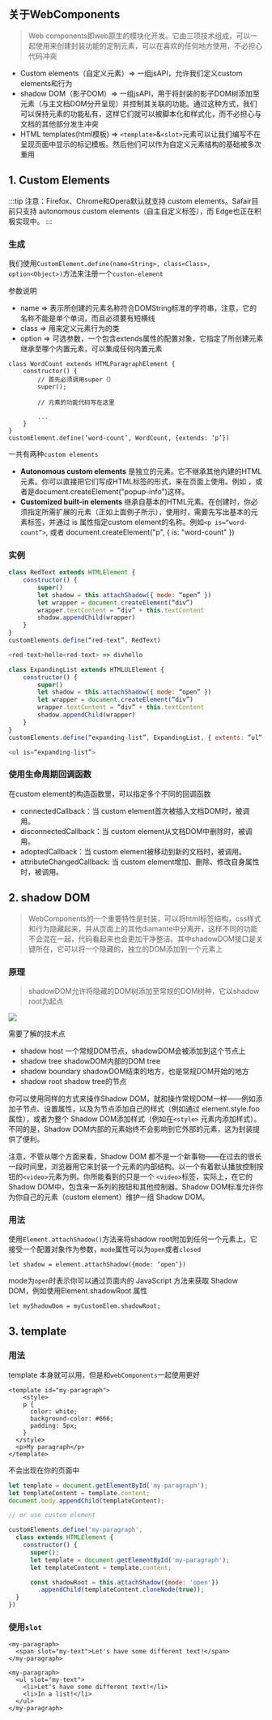## 关于WebComponents

> Web components即web原生的模块化开发。它由三项技术组成，可以一起使用来创建封装功能的定制元素，可以在喜欢的任何地方使用，不必担心代码冲突

* Custom elements（自定义元素）=> 一组jsAPI，允许我们定义custom elements和行为
* shadow DOM（影子DOM）=> 一组jsAPI，用于将封装的影子DOM树添加至元素（与主文档DOM分开呈现）并控制其关联的功能。通过这种方式，我们可以保持元素的功能私有，这样它们就可以被脚本化和样式化，而不必担心与文档的其他部分发生冲突
* HTML templates(html模板) => `<template>`&`<slot>`元素可以让我们编写不在呈现页面中显示的标记模板。然后他们可以作为自定义元素结构的基础被多次重用

## 1. Custom Elements

:::tip
注意：Firefox、Chrome和Opera默认就支持 custom elements。Safair目前只支持 autonomous custom elements（自主自定义标签），而 Edge也正在积极实现中。
:::

### 生成

我们使用`CustomElement.define(name<String>, class<Class>, option<Object>)`方法来注册一个`custon-element`

参数说明

* name => 表示所创建的元素名称符合DOMString标准的字符串，注意，它的名称不能是单个单词，而且必须要有短横线
* class => 用来定义元素行为的类
* option => 可选参数，一个包含extends属性的配置对象，它指定了所创建元素继承至哪个内置元素，可以集成任何内置元素

```
class WordCount extends HTMLParagraphElement {
	constructor() {
		// 首先必须调用super（）
		super();
		
		// 元素的功能代码写在这里
		
		...
	}
}
customElement.define(‘word-count’, WordCount, {extends: ‘p’})
```

一共有两种`custom elements`

* **Autonomous custom elements** 是独立的元素。它不继承其他内建的HTML元素。你可以直接把它们写成HTML标签的形式，来在页面上使用。例如 <popup-info>，或者是document.createElement("popup-info")这样。
* **Customized built-in elements** 继承自基本的HTML元素。在创建时，你必须指定所需扩展的元素（正如上面例子所示），使用时，需要先写出基本的元素标签，并通过 is 属性指定custom element的名称。例如`<p is=“word-count”>`, 或者 document.createElement("p", { is: "word-count" })

### 实例

```js
class RedText extends HTMLElement {
	constructor() {
		super()
		let shadow = this.attachShadow({ mode: “open” })
		let wrapper = document.createElement(“div”)
		wrapper.textContent = “div” + this.textContent
		shadow.appendChild(wrapper)
	}
}
customElements.define(“red-text”, RedText)

<red-text>hello<red-text> => divhello

class ExpandingList extends HTMLULElement {
	constructor() {
		super()
		let shadow = this.attachShadow({ mode: “open” })
		let wrapper = document.createElement(“div”)
		wrapper.textContent = “div” + this.textContent
		shadow.appendChild(wrapper)
	}
}
customElements.define(“expanding-list”, ExpandingList, { extents: ”ul” })

<ul is=“expanding-list”>

```

### 使用生命周期回调函数

在custom element的构造函数里，可以指定多个不同的回调函数

* connectedCallback：当 custom element首次被插入文档DOM时，被调用。
* disconnectedCallback：当 custom element从文档DOM中删除时，被调用。
* adoptedCallback：当 custom element被移动到新的文档时，被调用。
* attributeChangedCallback: 当 custom element增加、删除、修改自身属性时，被调用。

## 2. shadow DOM

> WebComponents的一个重要特性是封装，可以将html标签结构，css样式和行为隐藏起来，并从页面上的其他diamante中分离开，这样不同的功能不会混在一起，代码看起来也会更加干净整洁。其中shadowDOM接口是关键所在，它可以将一个隐藏的，独立的DOM添加到一个元素上

### 原理

> shadowDOM允许将隐藏的DOM树添加至常规的DOM树种，它以shadow root为起点

![](https://mdn.mozillademos.org/files/15788/shadow-dom.png)

需要了解的技术点

* shadow host 一个常规DOM节点，shadowDOM会被添加到这个节点上
* shadow tree shadowDOM内部的DOM tree
* shadow boundary shadowDOM结束的地方，也是常规DOM开始的地方
* shadow root shadow tree的节点

你可以使用同样的方式来操作Shadow DOM，就和操作常规DOM一样——例如添加子节点、设置属性，以及为节点添加自己的样式（例如通过 element.style.foo属性），或者为整个 Shadow DOM添加样式（例如在`<style>` 元素内添加样式）。不同的是，Shadow DOM内部的元素始终不会影响到它外部的元素，这为封装提供了便利。

注意，不管从哪个方面来看，Shadow DOM 都不是一个新事物——在过去的很长一段时间里，浏览器用它来封装一个元素的内部结构。以一个有着默认播放控制按钮的`<video>`元素为例。你所能看到的只是一个 `<video>`标签，实际上，在它的Shadow DOM中，包含来一系列的按钮和其他控制器。Shadow DOM标准允许你为你自己的元素（custom element）维护一组 Shadow DOM。

### 用法

使用`Element.attachShadow()`方法来将shadow root附加到任何一个元素上，它接受一个配置对象作为参数，`mode`属性可以为`open`或者`closed`

```
let shadow = element.attachShadow({mode: ‘open’})
```

mode为`open`时表示你可以通过页面内的 JavaScript 方法来获取 Shadow DOM，例如使用Element.shadowRoot 属性

```
let myShadowDom = myCustomElem.shadowRoot;
```

## 3. template

### 用法

template 本身就可以用，但是和`webComponents`一起使用更好

```
<template id="my-paragraph">
	<style>
    p {
      color: white;
      background-color: #666;
      padding: 5px;
    }
  </style>
  <p>My paragraph</p>
</template>
```

不会出现在你的页面中

```js
let template = document.getElementById('my-paragraph');
let templateContent = template.content;
document.body.appendChild(templateContent);

// or use custom element

customElements.define('my-paragraph',
  class extends HTMLElement {
    constructor() {
      super();
      let template = document.getElementById('my-paragraph');
      let templateContent = template.content;

      const shadowRoot = this.attachShadow({mode: 'open'})
        .appendChild(templateContent.cloneNode(true));
  }
})
```

### 使用`slot`

```
<my-paragraph>
  <span slot="my-text">Let's have some different text!</span>
</my-paragraph>

<my-paragraph>
  <ul slot="my-text">
    <li>Let's have some different text!</li>
    <li>In a list!</li>
  </ul>
</my-paragraph>
```